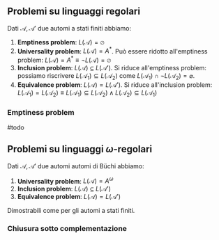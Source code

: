 ## Problemi su linguaggi regolari

Dati $\mathcal{A}, \mathcal{A'}$ due automi a stati finiti abbiamo:
1. **Emptiness problem**: $L(\mathcal{A}) = \varnothing$
2. **Universality problem**: $L(\mathcal{A}) = A^*$. Può essere ridotto all'emptiness problem: $L(\mathcal{A}) = A^{*} \equiv \lnot L(\mathcal{A}) = \varnothing$
3. **Inclusion problem**: $L(\mathcal{A}) \subseteq L(\mathcal{A'})$. Si riduce all'emptiness problem: possiamo riscrivere $L(\mathcal{A}_1)\subseteq L(\mathcal{A}_2)$ come $L(\mathcal{A}_1) \cap \lnot L(\mathcal{A}_2) =\varnothing$.
4. **Equivalence problem**: $L(\mathcal{A}) = L(\mathcal{A'})$. Si riduce all'inclusion problem: $L(\mathcal{A}_1) = L(\mathcal{A}_2) \equiv L(\mathcal{A}_1) \subseteq L(\mathcal{A}_2) \land L(\mathcal{A}_2) \subseteq L(\mathcal{A}_1)$

### Emptiness problem
#todo 


## Problemi su linguaggi $\omega$-regolari

Dati $\mathcal{A}, \mathcal{A'}$ due automi automi di Büchi abbiamo:
1. **Universality problem**: $L(\mathcal{A}) = A^{\omega}$
2. **Inclusion problem**: $L(\mathcal{A}) \subseteq L(\mathcal{A'})$
3. **Equivalence problem**: $L(\mathcal{A}) = L(\mathcal{A'})$

Dimostrabili come per gli automi a stati finiti.

### Chiusura sotto complementazione